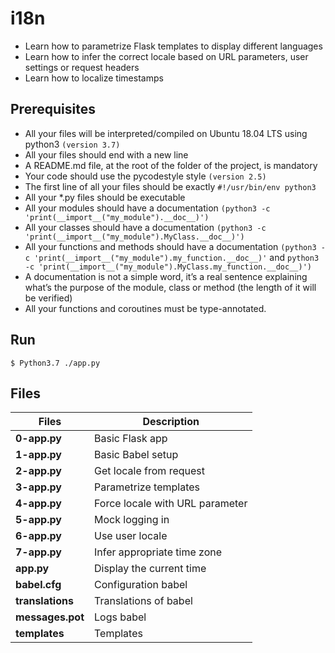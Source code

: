 # i18n

- Learn how to parametrize Flask templates to display different languages
- Learn how to infer the correct locale based on URL parameters, user settings or request headers
- Learn how to localize timestamps

## Prerequisites

- All your files will be interpreted/compiled on Ubuntu 18.04 LTS using python3 `(version 3.7)`
- All your files should end with a new line
- A README.md file, at the root of the folder of the project, is mandatory
- Your code should use the pycodestyle style `(version 2.5)`
- The first line of all your files should be exactly `#!/usr/bin/env python3`
- All your \*.py files should be executable
- All your modules should have a documentation `(python3 -c 'print(__import__("my_module").__doc__)')`
- All your classes should have a documentation `(python3 -c 'print(__import__("my_module").MyClass.__doc__)')`
- All your functions and methods should have a documentation `(python3 -c 'print(__import__("my_module").my_function.__doc__)'` and `python3 -c 'print(__import__("my_module").MyClass.my_function.__doc__)')`
- A documentation is not a simple word, it’s a real sentence explaining what’s the purpose of the module, class or method (the length of it will be verified)
- All your functions and coroutines must be type-annotated.

## Run

```
$ Python3.7 ./app.py
```

## Files

| Files            | Description                     |
| ---------------- | ------------------------------- |
| **0-app.py**     | Basic Flask app                 |
| **1-app.py**     | Basic Babel setup               |
| **2-app.py**     | Get locale from request         |
| **3-app.py**     | Parametrize templates           |
| **4-app.py**     | Force locale with URL parameter |
| **5-app.py**     | Mock logging in                 |
| **6-app.py**     | Use user locale                 |
| **7-app.py**     | Infer appropriate time zone     |
| **app.py**       | Display the current time        |
| **babel.cfg**    | Configuration babel             |
| **translations** | Translations of babel           |
| **messages.pot** | Logs babel                      |
| **templates**    | Templates                       |
